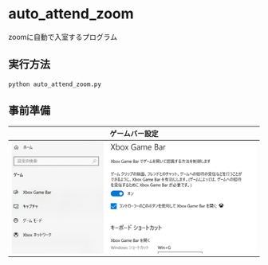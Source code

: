 # auto_attend_zoom
zoomに自動で入室するプログラム

## 実行方法

```
python auto_attend_zoom.py
```

## 事前準備

|ゲームバー設定|
|---|
|<img src="fig/game_bar.png" alt="game" width="500">|